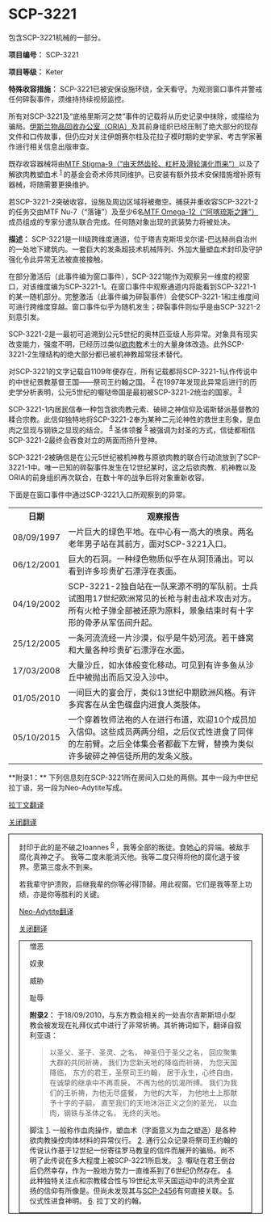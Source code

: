 # SCP-3221
                        




包含SCP-3221机械的一部分。






**项目编号：** SCP-3221

**项目等级：** Keter

**特殊收容措施：** SCP-3221已被安保设施环绕，全天看守。为观测窗口事件并警戒任何碎裂事件，须维持持续视频监控。

所有对SCP-3221及“底格里斯河之焚”事件的记载将从历史记录中抹除，或描绘为骗局。[伊斯兰物品回收办公室（ORIA）](/oria-hub)及其前身组织已经压制了绝大部分的现存文件和口传故事，但仍应对关注伊朗赛尔柱及花拉子模时期的史学家、考古学家著作进行相关信息出版审查。

既存收容器械将由<a shape='rect' class='newpage' href='/broken-faith'>MTF Stigma-9&#65288;&#8220;&#30001;&#22825;&#28982;&#40831;&#36718;&#12289;&#26464;&#26438;&#21450;&#28369;&#36718;&#28436;&#21270;&#32780;&#26469;&#8221;&#65289;</a>以及了解欲肉教塑血术<sup class='footnoteref'>
 <a shape='rect' class='footnoteref' id='footnoteref-1' href='javascript:;' onclick='WIKIDOT.page.utils.scrollToReference(&apos;footnote-1&apos;)'>1</a>
</sup>的基金会奇术师共同维护。已安装有额外技术安保措施增补原有器械，将随需要更换维护。

若SCP-3221-2突破收容，设施及周边区域将被撤空。捕获并重收容SCP-3221-2的任务交由MTF Nu-7（“落锤”）及至少6名[MTF Omega-12（“阿喀琉斯之踵”）](/scp-3480)成员组成的专家分遣队联合完成。任何随对象出现的武装势力将被处决。

**描述：** SCP-3221是一III级跨维度通道，位于塔吉克斯坦戈尔诺-巴达赫尚自治州的一处地下建筑内。一套巨大的发条超技术机械阵列、外加大量塑血术封印及守护强化令此异常无法被直接接触。

在部分激活后（此事件编为窗口事件），SCP-3221能作为观察另一维度的视窗口，对该维度编为SCP-3221-1。在窗口事件中观察通道内将能看到SCP-3221-1的某一随机部分。完整激活（此事件编为碎裂事件）会使SCP-3221-1和主维度间可进行跨维度穿越。窗口事件似乎为随机发生；碎裂事件则似乎是由SCP-3221-2刻意引发。

SCP-3221-2是一最初可追溯到公元5世纪的奥林匹亚级人形异常。对象具有现实改变能力，强度不明，已经历过类似[欲肉教](/sarkicism-hub)术士的大量身体改造。此外SCP-3221-2生理结构的绝大部分都已被机神教超常技术替代。

对SCP-3221的文字记载自1109年便存在，所有记载都将SCP-3221-1认作传说中的中世纪景教基督王国——祭司王约翰之国。<sup class='footnoteref'>
 <a shape='rect' class='footnoteref' id='footnoteref-2' href='javascript:;' onclick='WIKIDOT.page.utils.scrollToReference(&apos;footnote-2&apos;)'>2</a>
</sup>在1997年发现此异常后进行的历史学分析表明，公元5世纪的嚈哒帝国是最初被SCP-3221-2统治的国家。<sup class='footnoteref'>
 <a shape='rect' class='footnoteref' id='footnoteref-3' href='javascript:;' onclick='WIKIDOT.page.utils.scrollToReference(&apos;footnote-3&apos;)'>3</a>
</sup>

SCP-3221-1内居民信奉一种包含欲肉教元素、破碎之神信仰及诺斯替派基督教的糅合宗教。此信仰独特地将SCP-3221-2奉为某种二元论神性的救世主形象，是血肉之显现与钢铁之显现的结合。<sup class='footnoteref'>
 <a shape='rect' class='footnoteref' id='footnoteref-4' href='javascript:;' onclick='WIKIDOT.page.utils.scrollToReference(&apos;footnote-4&apos;)'>4</a>
</sup>圣体领餐<sup class='footnoteref'>
 <a shape='rect' class='footnoteref' id='footnoteref-5' href='javascript:;' onclick='WIKIDOT.page.utils.scrollToReference(&apos;footnote-5&apos;)'>5</a>
</sup>被强调为封圣的方式，信徒都相信SCP-3221-2最终会吞食对立的两面而扬升登神。

SCP-3221-2被确信是在公元5世纪被机神教与原欲肉教的联合行动流放到了SCP-3221-1中。唯一已知的碎裂事件发生在12世纪某时，这之后欲肉教、机神教以及ORIA的前身组织再次联合，在数十年的战争后将对象重新收容。

下面是在窗口事件中通过SCP-3221入口所观察到的异常。

<table class='wiki-content-table'>
 <tr>
  <th colspan='1' rowspan='1'>&#26085;&#26399;</th>
  <th colspan='1' rowspan='1'>&#35266;&#23519;&#25253;&#21578;</th>
 </tr>
 <tr>
  <td colspan='1' rowspan='1'>08/09/1997</td>
  <td colspan='1' rowspan='1'>&#19968;&#29255;&#24040;&#22823;&#30340;&#32511;&#33394;&#24179;&#22320;&#12290;&#22312;&#20013;&#24515;&#26377;&#19968;&#39640;&#22823;&#30340;&#21943;&#27849;&#12290;&#20004;&#21517;&#32769;&#24180;&#30007;&#23376;&#31449;&#22312;&#20854;&#21069;&#26041;&#65292;&#38754;&#23545;SCP-3221&#20837;&#21475;&#12290;</td>
 </tr>
 <tr>
  <td colspan='1' rowspan='1'>06/12/2001</td>
  <td colspan='1' rowspan='1'>&#24040;&#22823;&#30340;&#30707;&#27934;&#12290;&#19968;&#31181;&#32511;&#33394;&#29289;&#36136;&#20284;&#20046;&#22312;&#20174;&#27934;&#39030;&#28044;&#20986;&#12290;&#21487;&#20197;&#30475;&#21040;&#35768;&#22810;&#29645;&#36149;&#30719;&#30707;&#28418;&#28014;&#22312;&#34920;&#38754;&#12290;</td>
 </tr>
 <tr>
  <td colspan='1' rowspan='1'>04/19/2002</td>
  <td colspan='1' rowspan='1'>SCP-3221-2&#29420;&#33258;&#31449;&#22312;&#19968;&#38431;&#26469;&#28304;&#19981;&#26126;&#30340;&#20891;&#38431;&#21069;&#12290;&#22763;&#20853;&#35797;&#22270;&#29992;17&#19990;&#32426;&#27431;&#27954;&#24120;&#35265;&#30340;&#38271;&#26538;&#19982;&#23556;&#20987;&#25112;&#26415;&#25915;&#20987;&#23545;&#26041;&#12290;&#25152;&#26377;&#28779;&#26538;&#23376;&#24377;&#20840;&#37096;&#34987;&#36824;&#21407;&#20026;&#21407;&#26009;&#65292;&#26223;&#35937;&#32467;&#26463;&#26102;&#26377;&#21313;&#23383;&#24418;&#30340;&#39592;&#30683;&#20174;&#20891;&#20237;&#38388;&#21319;&#36215;&#12290;</td>
 </tr>
 <tr>
  <td colspan='1' rowspan='1'>25/12/2005</td>
  <td colspan='1' rowspan='1'>&#19968;&#26465;&#27827;&#27969;&#27969;&#32463;&#19968;&#29255;&#27801;&#28448;&#65292;&#20284;&#20046;&#26159;&#29275;&#22902;&#27827;&#27969;&#12290;&#33509;&#24178;&#34562;&#31389;&#21644;&#22823;&#37327;&#21508;&#31181;&#29645;&#36149;&#30719;&#30707;&#28418;&#28014;&#22312;&#27700;&#38754;&#12290;</td>
 </tr>
 <tr>
  <td colspan='1' rowspan='1'>17/03/2008</td>
  <td colspan='1' rowspan='1'>&#22823;&#37327;&#27801;&#19992;&#65292;&#22914;&#27700;&#20307;&#33324;&#21464;&#21270;&#31227;&#21160;&#12290;&#21487;&#35265;&#21040;&#26377;&#35768;&#22810;&#40060;&#20174;&#27801;&#19992;&#20013;&#34987;&#25243;&#20986;&#32780;&#21518;&#21448;&#27809;&#20837;&#27801;&#20013;&#12290;</td>
 </tr>
 <tr>
  <td colspan='1' rowspan='1'>01/05/2010</td>
  <td colspan='1' rowspan='1'>&#19968;&#38388;&#24040;&#22823;&#30340;&#23476;&#20250;&#21381;&#65292;&#31867;&#20284;13&#19990;&#32426;&#20013;&#26399;&#27431;&#27954;&#39118;&#26684;&#12290;&#26377;&#35768;&#22810;&#23486;&#23458;&#22312;&#20174;&#37329;&#33394;&#30879;&#30424;&#20869;&#36827;&#39135;&#20154;&#31867;&#32930;&#20307;&#12290;</td>
 </tr>
 <tr>
  <td colspan='1' rowspan='1'>05/10/2015</td>
  <td colspan='1' rowspan='1'>&#19968;&#20010;&#31359;&#30528;&#29287;&#24072;&#27861;&#34957;&#30340;&#20154;&#22312;&#36827;&#34892;&#24067;&#36947;&#65292;&#27426;&#36814;10&#20010;&#25104;&#21592;&#21152;&#20837;&#20449;&#20208;&#12290;&#36825;&#20123;&#25104;&#21592;&#20004;&#20004;&#20998;&#32452;&#65292;&#20043;&#21518;&#20202;&#24335;&#24615;&#36827;&#39135;&#20102;&#21516;&#20276;&#30340;&#24038;&#21069;&#33218;&#12290;&#20043;&#21518;&#20840;&#20307;&#38598;&#20250;&#32773;&#37117;&#25130;&#19979;&#24038;&#33218;&#65292;&#26367;&#25442;&#20026;&#31867;&#20284;&#35768;&#22810;&#30772;&#30862;&#20043;&#31070;&#20449;&#24466;&#25152;&#29992;&#30340;&#21457;&#26465;&#20041;&#32930;&#12290;</td>
 </tr>
</table>
**附录1：** 下列信息刻在SCP-3221所在房间入口处的两侧。其中一段为中世纪拉丁语，另一段为Neo-Adytite写成。


<a shape='rect' class='collapsible-block-link' href='javascript:;'>&#25289;&#19969;&#25991;&#32763;&#35793;</a>

<a shape='rect' class='collapsible-block-link' href='javascript:;'>&#20851;&#38381;&#32763;&#35793;</a>

<div style='border: 1px solid black; border-style: double; /* width: 50%; */ /* float: none; */ /* height: 50%; */ background-color: white; display: inline-block; padding-left: 20px; padding-right: 20px;' />

封印于此的是不破之Ioannes<sup class='footnoteref'>
 <a shape='rect' class='footnoteref' id='footnoteref-6' href='javascript:;' onclick='WIKIDOT.page.utils.scrollToReference(&apos;footnote-6&apos;)'>6</a>
</sup>，我等全部的叛徒。食她[心](/scp-882)的异端。被敌手腐化真神之子。
我等二度未能消灭他。我等二度只得将他的腐化退于彼界。愿第三度永不到来。

若我辈守护溃败，后继我辈的你等必得顶替。用此视窗。它们是我等至上功绩，亦是你等胜利的关键。





<a shape='rect' class='collapsible-block-link' href='javascript:;'>Neo-Adytite&#32763;&#35793;</a>

<a shape='rect' class='collapsible-block-link' href='javascript:;'>&#20851;&#38381;&#32763;&#35793;</a>

<div style='border: 1px solid black; border-style: double; /* width: 50%; */ /* float: none; */ /* height: 50%; */ background-color: white; display: inline-block; padding-left: 20px; padding-right: 20px;' />
憎恶

奴隶

威胁

耻辱





**附录2：** 于18/09/2010，与东方教会相关的一处吉尔吉斯斯坦小型教会被发现在礼拜仪式中进行了非常祈祷。其祈祷词如下，翻译自叙利亚语：

> 以圣父、圣子、圣灵、之名，
神圣归于圣父之名，
回应聚集大群的共同祈祷，
我们为您新天地的降临而祈祷，
为您天国降临，
东方的君王，圣祭司王约翰，
居于永生，心终自由，
在诚挚的继承中不再乖戾，
不再为他的饥渴所缚。
我们为我们的王祈祷，为他无尽盛餐，
为他的大军，
为他地土上那献予十字的子嗣，
直至我们的天地沐浴正义之剑的圣光，
以血肉，钢铁与圣体之名，
无终的天地。
> 



脚注
<a shape='rect' href='javascript:;' onclick='WIKIDOT.page.utils.scrollToReference(&apos;footnoteref-1&apos;)'>1</a>. 一般称作血肉操作，塑血术（字面意义为血之塑造）是各种欲肉教操控肉体材料的异常仪行。
<a shape='rect' href='javascript:;' onclick='WIKIDOT.page.utils.scrollToReference(&apos;footnoteref-2&apos;)'>2</a>. 通行公众记录将祭司王约翰的传说认作基于12世纪一份寄往罗马教皇的信件而展开的骗局。尚不明了此传说在多大程度上被SCP-3221所启发。
<a shape='rect' href='javascript:;' onclick='WIKIDOT.page.utils.scrollToReference(&apos;footnoteref-3&apos;)'>3</a>. 嚈哒在君王倒台后仍然幸存，作为一股地方势力一直维系到了6世纪仍然存在。
<a shape='rect' href='javascript:;' onclick='WIKIDOT.page.utils.scrollToReference(&apos;footnoteref-4&apos;)'>4</a>. 此种独特关注点和宗教糅合性与19世纪太平天国运动中的洪秀全宣扬的信仰有所像是。但尚未发现其与[SCP-2456](/scp-2456)有何直接关联。
<a shape='rect' href='javascript:;' onclick='WIKIDOT.page.utils.scrollToReference(&apos;footnoteref-5&apos;)'>5</a>. 仪式性进食神明。
<a shape='rect' href='javascript:;' onclick='WIKIDOT.page.utils.scrollToReference(&apos;footnoteref-6&apos;)'>6</a>. 拉丁文的约翰。


                    